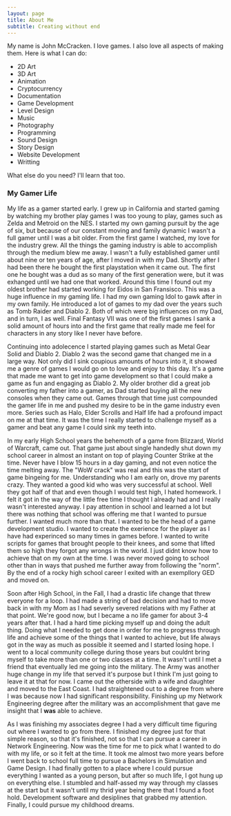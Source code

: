 ```yaml
---
layout: page
title: About Me
subtitle: Creating without end
---
```


My name is John McCracken. I love games. I also love all aspects of making them. Here is what I can do:

- 2D Art
- 3D Art
- Animation
- Cryptocurrency
- Documentation
- Game Development
- Level Design
- Music
- Photography
- Programming
- Sound Design
- Story Design
- Website Development
- Writting

What else do you need? I'll learn that too.

### My Gamer Life

My life as a gamer started early. I grew up in California and started gaming by watching my brother play games I was too young to play, games such as Zelda and Metroid on the NES. 
I started my own gaming pursuit by the age of six, but because of our constant moving and family dynamic I wasn't a full gamer until I was a bit older. 
From the first game I watched, my love for the industry grew. All the things the gaming industry is able to accomplish through the medium blew me away. 
I wasn't a fully established gamer until about nine or ten years of age, after I moved in with my Dad. Shortly after I had been there he bought the first playstation when it came out. 
The first one he bought was a dud as so many of the first generation were, but it was exhanged until we had one that worked.
Around this time I found out my oldest brother had started working for Eidos in San Fransisco. This was a huge influence in my gaming life. 
I had my own gaming Idol to gawk after in my own family. He introduced a lot of games to my dad over the years such as 
Tomb Raider and Diablo 2. Both of which were big influences on my Dad, and in turn, I as well. Final Fantasy VII was one of the first games 
I sank a solid amount of hours into and the first game that really made me feel for characters in any story like I never have before. 


Continuing into adolecence I started playing games such as Metal Gear Solid and Diablo 2. Diablo 2 was the second game that changed me in a large way. Not only did I sink coupious 
amounts of hours into it, it showed me a genre of games I would go on to love and enjoy to this day. It's a game that made me want to get into game development so that I could make a game as fun and engaging as Diablo 2.
My older brother did a great job converting my father into a gamer, as Dad started buying all the new consoles when they came out. Games through that time just compounded the gamer life in me and pushed my desire to be in the 
game industry even more. Series such as Halo, Elder Scrolls and Half life had a profound impact on me at that time. It was the time I really started to challenge myself as a gamer and beat any game I could sink my teeth into.


In my early High School years the behemoth of a game from Blizzard, World of Warcraft, came out. 
That game just about single handedly shut down my school career in almost an instant on top of playing Counter Strike at the time. 
Never have I blow 15 hours in a day gaming, and not even notice the time melting away. The "WoW crack" was real and this was the start of game bingeing for me. Understanding who I am early on, drove my parents crazy. 
They wanted a good kid who was very successful at school. Well they got half of that and even though I would test high, I hated homework. I felt it got in the way of the little 
free time I thought I already had and I really wasn't interested anyway. I pay attention in school and learned a lot but there was nothing that school was offering me that I wanted to pursue further. I wanted much more than that. 
I wanted to be the head of a game development studio. I wanted to create the exerience for the player as I have had experinced so many times in games before. 
I wanted to write scripts for games that brought people to their knees, and some that lifted them so high they forgot any wrongs in the world. I just didnt know how to achieve that on my own at the time.
I was never moved going to school other than in ways that pushed me further away from following the "norm". By the end of a rocky high school career I exited with an exempllory GED and moved on.


Soon after High School, in the Fall, I had a drastic life change that threw everyone for a loop. I had made a string of bad decision and had to move 
back in with my Mom as I had severly severed relations with my Father at that point. We're good now, but I became a no life gamer for about 3-4 years after that. 
I had a hard time picking myself up and doing the adult thing. Doing what I needed to get done in order for me to progress through life and 
achieve some of the things that I wanted to achieve, but life always got in the way as much as possible it seemed and I started losing hope.
I went to a local community college during those years but couldnt bring myself to take more than one or two classes at a time. It wasn't until I met a friend that eventually led me going into the military. 
The Army was another huge change in my life that served it's purpose but I think I'm just going to leave it at that for now. I came out the otherside with a wife and daughter and moved to the East Coast.
I had straightened out to a degree from where I was because now I had significant responsibility. Finishing up my Network Engineering degree after the military was an accomplishment that gave me insight that I **was** able to achieve.


As I was finishing my associates degree I had a very difficult time figuring out where I wanted to go from there. I finished my degree just for that simple reason, so that it's finished, not so that I can pursue a career in Network Engineering. 
Now was the time for me to pick what I wanted to do with my life, or so it felt at the time. It took me almost two more years before I went back to school full time to pursue a Bachelors in Simulation and Game Design.
I had finally gotten to a place where I could pursue everything I wanted as a young person, but after so much life, I got hung up on everything else. 
I stumbled and half-assed my way through my classes at the start but it wasn't until my thrid year being there that I found a foot hold. Development software and desiplines that grabbed my attention. Finally, I could pursue my childhood dreams.